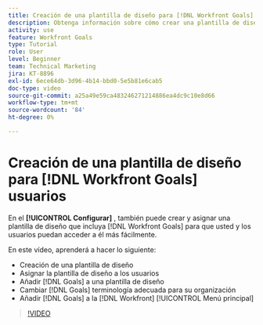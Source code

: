 ```yaml
---
title: Creación de una plantilla de diseño para [!DNL Workfront Goals] usuarios
description: Obtenga información sobre cómo crear una plantilla de diseño con [!DNL Workfront Goals], assign the layout template to users, and change [!DNL Goals] terminología adecuada para su organización.
activity: use
feature: Workfront Goals
type: Tutorial
role: User
level: Beginner
team: Technical Marketing
jira: KT-8896
exl-id: 6ece64db-3d96-4b14-bbd0-5e5b81e6cab5
doc-type: video
source-git-commit: a25a49e59ca483246271214886ea4dc9c10e8d66
workflow-type: tm+mt
source-wordcount: '84'
ht-degree: 0%

---
```


# Creación de una plantilla de diseño para [!DNL Workfront Goals] usuarios

En el **[!UICONTROL Configurar]** , también puede crear y asignar una plantilla de diseño que incluya [!DNL Workfront Goals] para que usted y los usuarios puedan acceder a él más fácilmente.

En este vídeo, aprenderá a hacer lo siguiente:

* Creación de una plantilla de diseño
* Asignar la plantilla de diseño a los usuarios
* Añadir [!DNL Goals] a una plantilla de diseño
* Cambiar [!DNL Goals] terminología adecuada para su organización
* Añadir [!DNL Goals] a la [!DNL Workfront] [!UICONTROL Menú principal]

>[!VIDEO](https://video.tv.adobe.com/v/335190/?quality=12&learn=on)

<!--
Learn more graphic
-->
